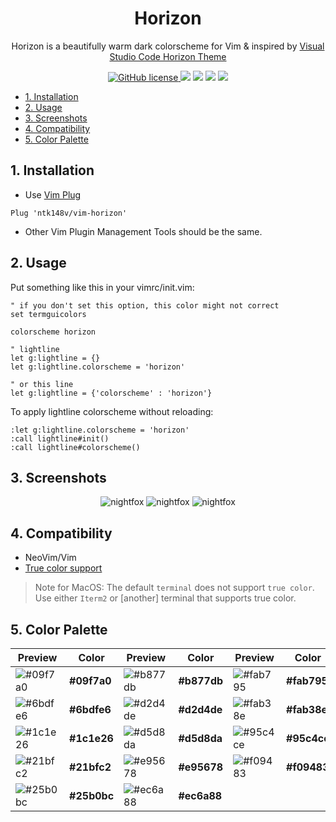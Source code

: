 <h1 align="center">Horizon</h1>

<p align="center">Horizon is a beautifully warm dark colorscheme for Vim & inspired by <a href="https://marketplace.visualstudio.com/items?itemName=jolaleye.horizon-theme-vscode">Visual Studio Code Horizon Theme</a></p>

<p align="center">
    <a href="https://github.com/ntk148v/vim-horizon/blob/master/LICENSE">
        <img alt="GitHub license" src="https://img.shields.io/github/license/ntk148v/vim-horizon?style=for-the-badge">
    </a>
    <a href="https://github.com/ntk148v/vim-horizon/stargazers"><img src="https://img.shields.io/github/stars/ntk148v/vim-horizon?colorA=192330&colorB=719cd6&style=for-the-badge"></a>
    <a href="https://github.com/ntk148v/vim-horizon/issues"><img src="https://img.shields.io/github/issues/ntk148v/vim-horizon?colorA=192330&colorB=dbc074&style=for-the-badge"></a>
    <a href="https://github.com/ntk148v/vim-horizon/contributors"><img src="https://img.shields.io/github/contributors/ntk148v/vim-horizon?colorA=192330&colorB=81b29a&style=for-the-badge"></a>
<a href="https://github.com/ntk148v/vim-horizon/network/members"><img src="https://img.shields.io/github/forks/ntk148v/vim-horizon?colorA=192330&colorB=9d79d6&style=for-the-badge"></a>
</p>

- [1. Installation](#1-installation)
- [2. Usage](#2-usage)
- [3. Screenshots](#3-screenshots)
- [4. Compatibility](#4-compatibility)
- [5. Color Palette](#5-color-palette)

## 1. Installation

- Use [Vim Plug](https://github.com/junegunn/vim-plug)

```vim
Plug 'ntk148v/vim-horizon'
```

- Other Vim Plugin Management Tools should be the same.

## 2. Usage

Put something like this in your vimrc/init.vim:

```vim
" if you don't set this option, this color might not correct
set termguicolors

colorscheme horizon

" lightline
let g:lightline = {}
let g:lightline.colorscheme = 'horizon'

" or this line
let g:lightline = {'colorscheme' : 'horizon'}
```

To apply lightline colorscheme without reloading:

```vim
:let g:lightline.colorscheme = 'horizon'
:call lightline#init()
:call lightline#colorscheme()
```

## 3. Screenshots

<div align="center">
    <img src="https://raw.githubusercontent.com/ntk148v/vim-horizon/master/screenshots/screenshot1.png" alt="nightfox" style="border-radius:1%" />
    <img src="https://raw.githubusercontent.com/ntk148v/vim-horizon/master/screenshots/screenshot2.png" alt="nightfox" style="border-radius:1%" />
    <img src="https://raw.githubusercontent.com/ntk148v/vim-horizon/master/screenshots/screenshot3.png" alt="nightfox" style="border-radius:1%" />
</div>

## 4. Compatibility

- NeoVim/Vim
- [True color support](https://github.com/termstandard/colors)

> Note for MacOS: The default `terminal` does not support `true color`. Use either `Iterm2` or [another] terminal that supports true color.

## 5. Color Palette

| Preview                                                            | Color       | Preview                                                            | Color       | Preview                                                            | Color       |
| ------------------------------------------------------------------ | ----------- | ------------------------------------------------------------------ | ----------- | ------------------------------------------------------------------ | ----------- |
| ![#09f7a0](https://via.placeholder.com/60x40/09f7a0/000000?text=+) | **#09f7a0** | ![#b877db](https://via.placeholder.com/60x40/b877db/000000?text=+) | **#b877db** | ![#fab795](https://via.placeholder.com/60x40/fab795/000000?text=+) | **#fab795** |
| ![#6bdfe6](https://via.placeholder.com/60x40/6bdfe6/000000?text=+) | **#6bdfe6** | ![#d2d4de](https://via.placeholder.com/60x40/d2d4de/000000?text=+) | **#d2d4de** | ![#fab38e](https://via.placeholder.com/60x40/fab38e/000000?text=+) | **#fab38e** |
| ![#1c1e26](https://via.placeholder.com/60x40/1c1e26/000000?text=+) | **#1c1e26** | ![#d5d8da](https://via.placeholder.com/60x40/d5d8da/000000?text=+) | **#d5d8da** | ![#95c4ce](https://via.placeholder.com/60x40/95c4ce/000000?text=+) | **#95c4ce** |
| ![#21bfc2](https://via.placeholder.com/60x40/21bfc2/000000?text=+) | **#21bfc2** | ![#e95678](https://via.placeholder.com/60x40/e95678/000000?text=+) | **#e95678** | ![#f09483](https://via.placeholder.com/60x40/f09483/000000?text=+) | **#f09483** |
| ![#25b0bc](https://via.placeholder.com/60x40/25b0bc/000000?text=+) | **#25b0bc** | ![#ec6a88](https://via.placeholder.com/60x40/ec6a88/000000?text=+) | **#ec6a88** |                                                                    |
